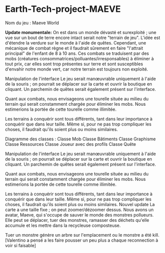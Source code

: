 # Earth-Tech-project-MAEVE
Nom du jeu : Maeve World

**Update monumentale:**
On est dans un monde dévasté et surexploité ; une vue sur un bout de terre encore intact serait notre "terrain de jeu". L'idée est d'étendre la verdure sur le monde à l'aide de quêtes. Cependant, une mécanique de combat règne et il faudrait sûrement en faire "l'attrait principal" de l'enfant de 8 à 10 ans. Ces combats se traduisent par des mobs (créatures consommatrices/polluantes/irresponsables) à éliminer à tout prix, car elles sont trop présentes sur terre et sont susceptibles d'envahir notre monde vert, car notre terrain est toujours non exploité.

Manipulation de l'interface
Le jeu serait manœuvrable uniquement à l'aide de la souris ; on pourrait se déplacer sur la carte et ouvrir la boutique en cliquant. Un parchemin de quêtes serait également présent sur l'interface.

Quant aux combats, nous envisageons une tourelle située au milieu du terrain qui serait constamment chargée pour éliminer les mobs. Nous estimerions la portée de cette tourelle comme illimitée.

Les terrains à conquérir sont tous différents, tant dans leur importance à conquérir que dans leur taille. Même si, pour ne pas trop compliquer les choses, il faudrait qu'ils soient plus ou moins similaires. 

 Diagramme des classes : 
Classe Mob
Classe Bâtiments
Classe Graphisme
Classe Ressources
Classe Joueur avec des profils
Classe Quête

Manipulation de l'interface
Le jeu serait manœuvrable uniquement à l'aide de la souris ; on pourrait se déplacer sur la carte et ouvrir la boutique en cliquant. Un parchemin de quêtes serait également présent sur l'interface.

Quant aux combats, nous envisageons une tourelle située au milieu du terrain qui serait constamment chargée pour éliminer les mobs. Nous estimerions la portée de cette tourelle comme illimitée.

Les terrains à conquérir sont tous différents, tant dans leur importance à conquérir que dans leur taille. Même si, pour ne pas trop compliquer les choses, il faudrait qu'ils soient plus ou moins similaires.
Nouvel update
La carte a une taille fixe ; on peut zoomer/dézoomer dessus.
Nous avons un avatar, Maeve, qui s'occupe de sauver le monde des monstres pollueurs. Elle peut se déplacer, tuer des monstres, ramasser des déchets qu'elle accumule et les mettre dans la recycleuse composteuse.

Tuer un monstre génère un arbre sur l'emplacement ou le monstre a été kill. [Valentino a pensé a les faire pousser un peu plus a chaque reconnection à voir si faisable]
